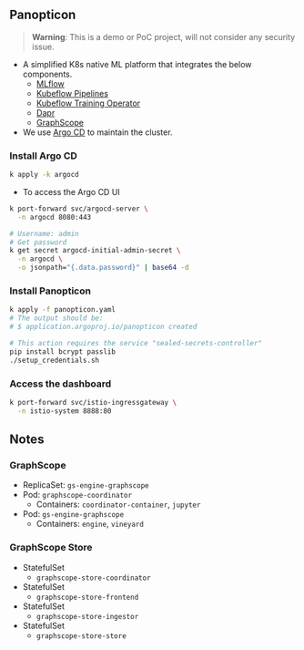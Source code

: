
## Panopticon

> **Warning**: This is a demo or PoC project,
  will not consider any security issue.

* A simplified K8s native ML platform that
  integrates the below components.
  - [MLflow](https://github.com/mlflow/mlflow)
  - [Kubeflow Pipelines](https://github.com/kubeflow/pipelines)
  - [Kubeflow Training Operator](https://github.com/kubeflow/training-operator)
  - [Dapr](https://github.com/dapr/dapr)
  - [GraphScope](https://github.com/alibaba/GraphScope)
* We use [Argo CD](https://github.com/argoproj/argo-cd) to maintain the cluster.

### Install Argo CD

```zsh
k apply -k argocd
```

* To access the Argo CD UI

```zsh
k port-forward svc/argocd-server \
  -n argocd 8080:443

# Username: admin
# Get password
k get secret argocd-initial-admin-secret \
  -n argocd \
  -o jsonpath="{.data.password}" | base64 -d
```

### Install Panopticon

```zsh
k apply -f panopticon.yaml
# The output should be:
# $ application.argoproj.io/panopticon created
```

```zsh
# This action requires the service "sealed-secrets-controller"
pip install bcrypt passlib
./setup_credentials.sh
```

### Access the dashboard

```zsh
k port-forward svc/istio-ingressgateway \
  -n istio-system 8888:80
```

## Notes

### GraphScope

* ReplicaSet: `gs-engine-graphscope`
* Pod: `graphscope-coordinator`
  - Containers: `coordinator-container`, `jupyter`
* Pod: `gs-engine-graphscope`
  - Containers: `engine`, `vineyard`

### GraphScope Store

* StatefulSet
  - `graphscope-store-coordinator`
* StatefulSet
  - `graphscope-store-frontend`
* StatefulSet
  - `graphscope-store-ingestor`
* StatefulSet
  - `graphscope-store-store`

